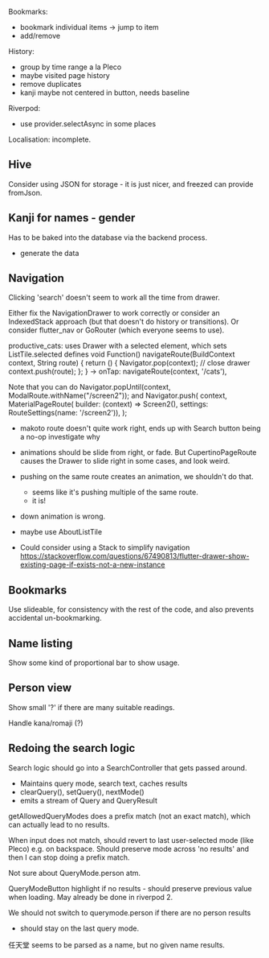 Bookmarks:
 - bookmark individual items -> jump to item
 - add/remove

History:
 - group by time range a la Pleco
 - maybe visited page history
 - remove duplicates
 - kanji maybe not centered in button, needs baseline

Riverpod:
 - use provider.selectAsync in some places

Localisation: incomplete.

## Hive

Consider using JSON for storage - it is just nicer, and freezed can provide
fromJson.

## Kanji for names - gender

Has to be baked into the database via the backend process.

 - generate the data

## Navigation

Clicking 'search' doesn't seem to work all the time from drawer.

Either fix the NavigationDrawer to work correctly or consider an IndexedStack approach
(but that doesn't do history or transitions). Or consider flutter_nav or GoRouter (which
everyone seems to use).

productive_cats: uses Drawer with a selected element, which sets ListTile.selected
defines
  void Function() navigateRoute(BuildContext context, String route) {
    return () {
      Navigator.pop(context); // close drawer
      context.push(route);
    };
  }
  -> onTap: navigateRoute(context, '/cats'),

Note that you can do  Navigator.popUntil(context, ModalRoute.withName("/screen2"));
and   Navigator.push(
            context,
            MaterialPageRoute(
                builder: (context) => Screen2(),
                settings: RouteSettings(name: '/screen2')),
          );

 - makoto route doesn't quite work right, ends up with Search button being a no-op
   investigate why
 - animations should be slide from right, or fade. But CupertinoPageRoute causes
   the Drawer to slide right in some cases, and look weird.

 - pushing on the same route creates an animation, we shouldn't do that.
   - seems like it's pushing multiple of the same route.
   - it is!
 - down animation is wrong.

 - maybe use AboutListTile

 - Could consider using a Stack to simplify navigation
   https://stackoverflow.com/questions/67490813/flutter-drawer-show-existing-page-if-exists-not-a-new-instance

## Bookmarks

Use slideable, for consistency with the rest of the code,
and also prevents accidental un-bookmarking.

## Name listing

Show some kind of proportional bar to show usage.

## Person view

Show small '?' if there are many suitable readings.

Handle kana/romaji (?)

## Redoing the search logic

Search logic should go into a SearchController that gets passed around.
 - Maintains query mode, search text, caches results
 - clearQuery(), setQuery(), nextMode()
 - emits a stream of Query and QueryResult

getAllowedQueryModes does a prefix match (not an exact match), which
can actually lead to no results.

When input does not match, should revert to last user-selected mode
(like Pleco) e.g. on backspace. Should preserve mode across 'no results'
and then I can stop doing a prefix match.

Not sure about QueryMode.person atm.

QueryModeButton highlight if no results - should preserve previous value
when loading. May already be done in riverpod 2.

We should not switch to querymode.person if there are no person results
 - should stay on the last query mode.

任天堂 seems to be parsed as a name, but no given name results.